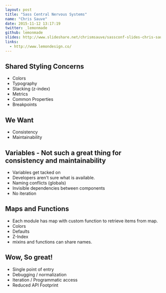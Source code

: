 ```yaml
---
layout: post
title: "Sass Central Nervous Systems"
name: "Chris Sauve"
date: 2015-11-12 13:17:19
twitter: _lemonmade
github: lemonmade
slides: http://www.slideshare.net/chrismsauve/sassconf-slides-chris-sauve
links:
  - http://www.lemondesign.co/
---
```


## Shared Styling Concerns

* Colors
* Typography
* Stacking (z-index)
* Metrics
* Common Properties
* Breakpoints

## We Want

* Consistency
* Maintainability

## Variables - Not such a great thing for consistency and maintainability

* Variables get tacked on
* Developers aren't sure what is available.
* Naming conflicts (globals)
* Invisible dependencies between components
* No iteration

## Maps and Functions

* Each module has map with custom function to retrieve items from map.
* Colors
* Defaults
* Z-Index
* mixins and functions can share names.

## Wow, So great!

* Single point of entry
* Debugging / normalization
* Iteration / Programmatic access
* Reduced API Footprint
